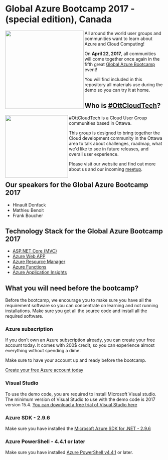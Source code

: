 # Global Azure Bootcamp 2017 - (special edition), Canada

<img align="left" src="https://global.azurebootcamp.net/wp-content/uploads/2016/09/2017-logo-250x169.png" width="250">

All around the world user groups and communities want to learn about Azure and Cloud Computing!

On **April 22, 2017**, all communities will come together once again in the fifth great [Global Azure Bootcamp](https://global.azurebootcamp.net/) event!

You will find included in this repository all materials use during the demo so you can try it at home.

## Who is [#OttCloudTech](https://www.meetup.com/fr-FR/msdevmtl/?chapter_analytics_code=UA-24676541-1)?
<img align="left" src="https://secure.meetupstatic.com/photos/event/8/c/e/c/600_448176076.jpeg" width="200">[#OttCloudTech](https://www.meetup.com/OttCloudTech) is a Cloud User Group communities based in Ottawa. 

This group is designed to bring together the Cloud development community in the Ottawa area to talk about challenges, roadmap, what we'd like to see in future releases, and overall user experience.

Please visit our website and find out more about us and our incoming [meetup](https://www.meetup.com/OttCloudTech/).

## Our speakers for the Global Azure Bootcamp 2017

- Hinault Donfack
- Mathieu Benoit
- Frank Boucher

## Technology Stack for the Global Azure Bootcamp 2017

- [ASP.NET Core (MVC)](https://www.asp.net/core)
- [Azure Web APP](https://azure.microsoft.com/en-ca/services/app-service/web/)
- [Azure Resource Manager](https://docs.microsoft.com/en-us/azure/azure-resource-manager/resource-group-overview)
- [Azure Functions](https://azure.microsoft.com/en-us/services/functions/)
- [Azure Application Insights](https://azure.microsoft.com/en-us/services/application-insights/)

## What you will need before the bootcamp?
Before the bootcamp, we encourage you to make sure you have all the requirement software so you can concentrate on learning and not running installations.  Make sure you get all the source code and install all the required software.

### Azure subscription
If you don't own an Azure subscription already, you can create your free account today. It comes with 200$ credit, so you can experience almost everything without spending a dime.

Make sure to have your account up and ready before the bootcamp.

[Create your free Azure account today](https://azure.microsoft.com/en-us/free/)

### Visual Studio
To use the demo code, you are required to install Microsoft Visual studio. The minimum version of Visual Studio to use with the demo code is 2017 version 15.4. [You can download a free trial of Visual Studio here](https://www.visualstudio.com/en-us/news/releasenotes/vs2017-relnotes)

### Azure SDK - 2.9.6
Make sure you have installed the [Microsoft Azure SDK for .NET - 2.9.6](https://www.microsoft.com/en-us/download/details.aspx?id=54289)

### Azure PowerShell - 4.4.1 or later
Make sure you have installed [Azure PowerShell v4.4.1](https://github.com/Azure/azure-powershell/releases/tag/v4.4.1-October2017) or later.
